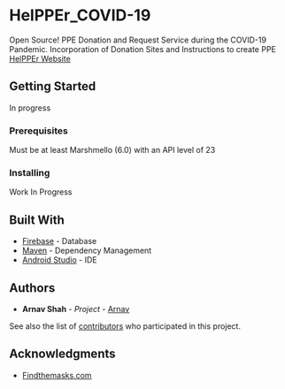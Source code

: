 # HelPPEr_COVID-19
Open Source!
PPE Donation and Request Service during the COVID-19 Pandemic. Incorporation of Donation Sites and Instructions to create PPE
[HelPPEr Website](http://helpper.tech/index.html)

## Getting Started

In progress

### Prerequisites

Must be at least Marshmello (6.0) with an API level of 23


### Installing

Work In Progress

## Built With

* [Firebase](https://firebase.google.com/) - Database
* [Maven](https://maven.apache.org/) - Dependency Management
* [Android Studio](https://developer.android.com/studio) - IDE


## Authors

* **Arnav Shah** - *Project* - [Arnav](https://github.com/arnavs-0)

See also the list of [contributors](https://github.com/your/project/contributors) who participated in this project.


## Acknowledgments

* [Findthemasks.com](https://findthemasks.com/)
